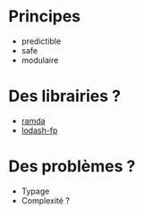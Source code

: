# Principes

* predictible
* safe
* modulaire

# Des librairies ?

* [ramda](https://ramdajs.com/)
* [lodash-fp](https://github.com/lodash/lodash/wiki/FP-Guide)

# Des problèmes ?

* Typage
* Complexité ?
